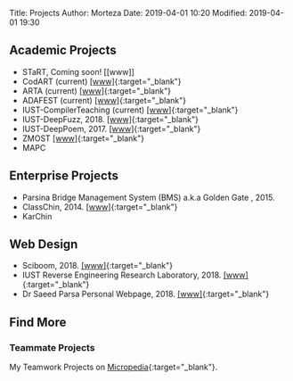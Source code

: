 Title: Projects
Author: Morteza
Date: 2019-04-01 10:20
Modified: 2019-04-01 19:30


## Academic Projects

* STaRT, Coming soon! [[www]]
* CodART (current) [[www]](https://m-zakeri.github.io/CodART){:target="_blank"}
* ARTA (current) [[www]](https://m-zakeri.github.io/ARTA){:target="_blank"}
* ADAFEST (current) [[www]](https://m-zakeri.github.io/ADAFEST){:target="_blank"}
* IUST-CompilerTeaching (current) [[www]](https://m-zakeri.github.io/IUSTCompiler){:target="_blank"}
* IUST-DeepFuzz, 2018. [[www]](https://github.com/m-zakeri/iust_deep_fuzz){:target="_blank"}
* IUST-DeepPoem, 2017. [[www]](https://github.com/m-zakeri/iust_deep_poem){:target="_blank"}
* ZMOST [[www]](https://github.com/m-zakeri/ZMOST){:target="_blank"}
* MAPC



## Enterprise Projects
* Parsina Bridge Management System (BMS) a.k.a Golden Gate , 2015.
* ClassChin, 2014. [[www]](https://github.com/MAJAVA/ClassChinX){:target="_blank"}
* KarChin



## Web Design
* Sciboom, 2018. [[www]](http://sciboom.ir){:target="_blank"}
* IUST Reverse Engineering Research Laboratory, 2018. [[www]](http://parsa.iust.ac.ir/reverse-engineering-lab/){:target="_blank"}
* Dr Saeed Parsa Personal Webpage, 2018. [[www]](http://parsa.iust.ac.ir/){:target="_blank"}


## Find More

### Teammate Projects

My Teamwork Projects on [Micropedia](http://micropedia.ir/projects/){:target="_blank"}.